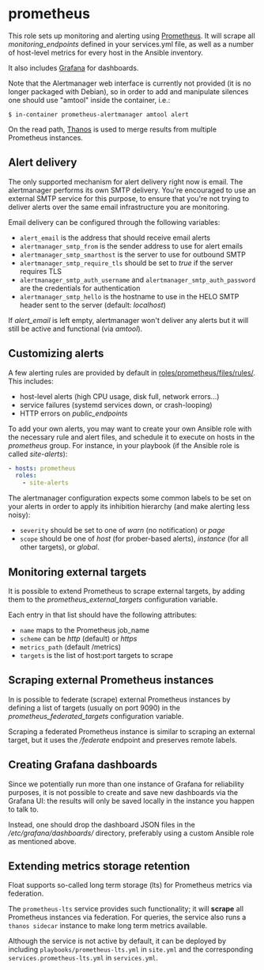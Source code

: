 prometheus
===

This role sets up monitoring and alerting
using [Prometheus](https://prometheus.io). It will scrape all
*monitoring_endpoints* defined in your services.yml file, as well as a
number of host-level metrics for every host in the Ansible inventory.

It also includes [Grafana](https://grafana.com) for dashboards.

Note that the Alertmanager web interface is currently not provided (it
is no longer packaged with Debian), so in order to add and manipulate
silences one should use "amtool" inside the container, i.e.:

```shell
$ in-container prometheus-alertmanager amtool alert
```

On the read path, [Thanos](https://thanos.io) is used to merge results from
multiple Prometheus instances.

## Alert delivery

The only supported mechanism for alert delivery right now is
email. The alertmanager performs its own SMTP delivery. You're
encouraged to use an external SMTP service for this purpose, to ensure
that you're not trying to deliver alerts over the same email
infrastructure you are monitoring.

Email delivery can be configured through the following variables:

* `alert_email` is the address that should receive email alerts
* `alertmanager_smtp_from` is the sender address to use for alert
  emails
* `alertmanager_smtp_smarthost` is the server to use for outbound SMTP
* `alertmanager_smtp_require_tls` should be set to *true* if the
  server requires TLS
* `alertmanager_smtp_auth_username` and
  `alertmanager_smtp_auth_password` are the credentials for
  authentication
* `alertmanager_smtp_hello` is the hostname to use in the HELO SMTP
  header sent to the server (default: *localhost*)

If *alert_email* is left empty, alertmanager won't deliver any alerts
but it will still be active and functional (via *amtool*).

## Customizing alerts

A few alerting rules are provided by default
in
[roles/prometheus/files/rules/](roles/prometheus/files/rules/). This
includes:

* host-level alerts (high CPU usage, disk full, network errors...)
* service failures (systemd services down, or crash-looping)
* HTTP errors on *public_endpoints*

To add your own alerts, you may want to create your own Ansible role
with the necessary rule and alert files, and schedule it to execute on
hosts in the *prometheus* group. For instance, in your playbook (if
the Ansible role is called *site-alerts*):

```yaml
- hosts: prometheus
  roles:
    - site-alerts
```

The alertmanager configuration expects some common labels to be set on
your alerts in order to apply its inhibition hierarchy (and make
alerting less noisy):

* `severity` should be set to one of *warn* (no notification) or
  *page*
* `scope` should be one of *host* (for prober-based alerts),
  *instance* (for all other targets), or *global*.

## Monitoring external targets

It is possible to extend Prometheus to scrape external targets, by
adding them to the *prometheus_external_targets* configuration
variable.

Each entry in that list should have the following attributes:

* `name` maps to the Prometheus job_name
* `scheme` can be *http* (default) or *https*
* `metrics_path` (default /metrics)
* `targets` is the list of host:port targets to scrape

## Scraping external Prometheus instances

In is possible to federate (scrape) external Prometheus instances
by defining a list of targets (usually on port 9090) in the
*prometheus_federated_targets* configuration variable.

Scraping a federated Prometheus instance is similar to scraping an
external target, but it uses the */federate* endpoint and preserves
remote labels.

## Creating Grafana dashboards

Since we potentially run more than one instance of Grafana for
reliability purposes, it is not possible to create and save new
dashboards via the Grafana UI: the results will only be saved locally
in the instance you happen to talk to.

Instead, one should drop the dashboard JSON files in the
*/etc/grafana/dashboards/* directory, preferably using a custom
Ansible role as mentioned above.

## Extending metrics storage retention

Float supports so-called long term storage (lts) for Prometheus metrics via
federation.

The `prometheus-lts` service provides such functionality; it will **scrape**
all Prometheus instances via federation. For queries, the service also runs a
`thanos sidecar` instance to make long term metrics available.

Although the service is not active by default, it can be deployed by including
`playbooks/prometheus-lts.yml` in `site.yml` and the corresponding
`services.prometheus-lts.yml` in `services.yml`.
